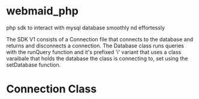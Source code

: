 # webmaid_php
php sdk to interact with mysql database smoothly nd effortessly

The SDK V1 consists of a Connection file that connects to the database and returns and disconnects a connection. The Database class runs queries with the runQuery function and it's prefixed 'i' variant that uses a class varaibale that holds the database the class is connecting to, set using the setDatabase function.

<h1>Connection Class</h1>





